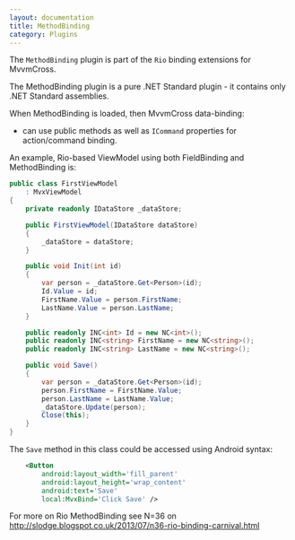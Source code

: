 ```yaml
---
layout: documentation
title: MethodBinding
category: Plugins
---
```

The `MethodBinding` plugin is part of the `Rio` binding extensions for MvvmCross.

The MethodBinding plugin is a pure .NET Standard plugin - it contains only .NET Standard assemblies.

When MethodBinding is loaded, then MvvmCross data-binding:

- can use public methods as well as `ICommand` properties for action/command binding.

An example, Rio-based ViewModel using both FieldBinding and MethodBinding is:

```c#
public class FirstViewModel
    : MvxViewModel
{
    private readonly IDataStore _dataStore;

    public FirstViewModel(IDataStore dataStore)
    {
        _dataStore = dataStore;
    }

    public void Init(int id)
    {
        var person = _dataStore.Get<Person>(id);
        Id.Value = id;
        FirstName.Value = person.FirstName;
        LastName.Value = person.LastName;
    }

    public readonly INC<int> Id = new NC<int>();
    public readonly INC<string> FirstName = new NC<string>();
    public readonly INC<string> LastName = new NC<string>();

    public void Save()
    {
        var person = _dataStore.Get<Person>(id);
        person.FirstName = FirstName.Value;
        person.LastName = LastName.Value;
        _dataStore.Update(person);
        Close(this);
    }
}
```

The `Save` method in this class could be accessed using Android syntax:

```xml
    <Button
        android:layout_width='fill_parent'
        android:layout_height='wrap_content'
        android:text='Save'
        local:MvxBind='Click Save' />
```

For more on Rio MethodBinding see N=36 on http://slodge.blogspot.co.uk/2013/07/n36-rio-binding-carnival.html

